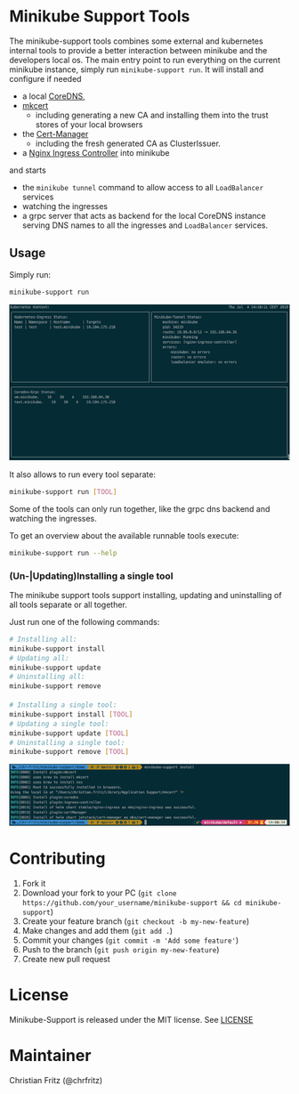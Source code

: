 # Minikube Support Tools

The minikube-support tools combines some external and kubernetes internal tools to provide a better interaction between 
minikube and the developers local os.
The main entry point to run everything on the current minikube instance, simply run `minikube-support run`.
It will install and configure if needed

- a local [CoreDNS](https://coredns.io/),
- [mkcert](https://github.com/FiloSottile/mkcert) 
  - including generating a new CA and installing them into the trust stores of your local browsers
- the [Cert-Manager](https://github.com/jetstack/cert-manager)
  - including the fresh generated CA as ClusterIssuer. 
- a [Nginx Ingress Controller](https://kubernetes.github.io/ingress-nginx/) into minikube

and starts

- the `minikube tunnel` command to allow access to all `LoadBalancer` services
- watching the ingresses
- a grpc server that acts as backend for the local CoreDNS instance serving DNS names to all the ingresses and `LoadBalancer` services.

## Usage

Simply run:

```bash 
minikube-support run
```

![minikube-support run](run.png)

It also allows to run every tool separate:
```bash
minikube-support run [TOOL]
```

Some of the tools can only run together, like the grpc dns backend and watching the ingresses.

To get an overview about the available runnable tools execute:
```bash
minikube-support run --help
```

### (Un-|Updating)Installing a single tool

The minikube support tools support installing, updating and uninstalling of all tools separate or all together.

Just run one of the following commands:

```bash
# Installing all:
minikube-support install
# Updating all:
minikube-support update
# Uninstalling all:
minikube-support remove

# Installing a single tool:
minikube-support install [TOOL]
# Updating a single tool:
minikube-support update [TOOL]
# Uninstalling a single tool:
minikube-support remove [TOOL]
```

![minikube-support install](install_all.png)

# Contributing

1. Fork it
2. Download your fork to your PC (`git clone https://github.com/your_username/minikube-support && cd minikube-support`)
3. Create your feature branch (`git checkout -b my-new-feature`)
4. Make changes and add them (`git add .`)
5. Commit your changes (`git commit -m 'Add some feature'`)
6. Push to the branch (`git push origin my-new-feature`)
7. Create new pull request

# License

Minikube-Support is released under the MIT license. See [LICENSE](https://github.com/qaware/minikube-support/blob/master/LICENSE)

# Maintainer

Christian Fritz (@chrfritz)
